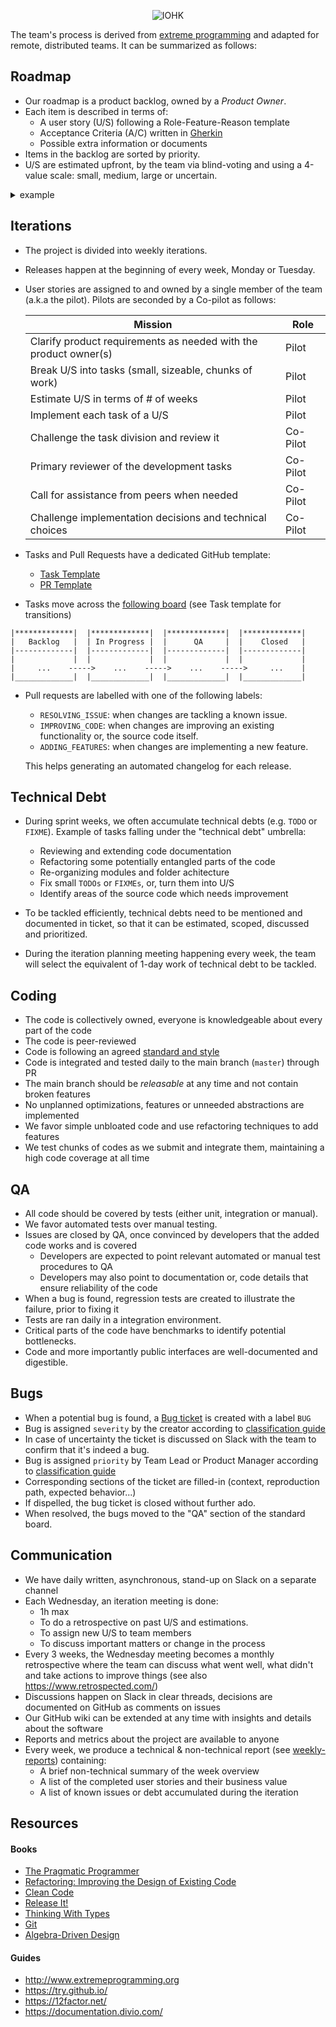<p align="center">
    <img alt="IOHK" src="iohk-signature.gif" />
</p>

The team's process is derived from [extreme programming][xp] and adapted for remote, distributed teams. It can be summarized as follows:

## Roadmap

- Our roadmap is a product backlog, owned by a _Product Owner_. 
- Each item is described in terms of:
    - A user story (U/S) following a Role-Feature-Reason template
    - Acceptance Criteria (A/C) written in [Gherkin](http://docs.behat.org/en/v2.5/guides/1.gherkin.html) 
    - Possible extra information or documents 
- Items in the backlog are sorted by priority. 
- U/S are estimated upfront, by the team via blind-voting and using a 4-value scale: small, medium, large or uncertain. 

<details>
    <summary>example</summary>

> ### User Story 
> 
> **As** a stake pool operator  
> **I want** the pool ordering to be fair and not favor any particular pools especially during the bootstrapping era  
> **So that** every pool has the same chance to be selected by users in the early stages.
> 
> ### Acceptance Criteria 
> 
> **Given** that stake pools can be listed via https://input-output-hk.github.io/cardano-wallet/api/edge/#operation/listStakePools  
> **And** they are ordered by "apparent performance"  
> **When** I query stake pools during the first epoch (when little information about them is available)  
> **Then** pools are ordered arbitrarily  
> **And** the order is not necessarily the same between different wallets  
> **And** the order is consistent between successive calls within the same wallet.
</details>


## Iterations

- The project is divided into weekly iterations.
- Releases happen at the beginning of every week, Monday or Tuesday.
- User stories are assigned to and owned by a single member of the team (a.k.a the pilot). Pilots are seconded by a Co-pilot as follows:

    | Mission | Role | 
    | --- | --- | 
    | Clarify product requirements as needed with the product owner(s) | Pilot |
    | Break U/S into tasks (small, sizeable, chunks of work) | Pilot |
    | Estimate U/S in terms of # of weeks | Pilot |
    | Implement each task of a U/S | Pilot |
    | Challenge the task division and review it | Co-Pilot |
    | Primary reviewer of the development tasks | Co-Pilot | 
    | Call for assistance from peers when needed | Co-Pilot |
    | Challenge implementation decisions and technical choices | Co-Pilot |


- Tasks and Pull Requests have a dedicated GitHub template:
    - [Task Template](https://github.com/input-output-hk/adrestia/blob/master/.github/ISSUE_TEMPLATE/task.md)
    - [PR Template](https://github.com/input-output-hk/adrestia/blob/master/.github/PULL_REQUEST_TEMPLATE.md)

- Tasks move across the [following board](https://github.com/orgs/input-output-hk/projects/13) (see Task template for transitions)

```
|*************|  |*************|  |*************|  |*************|
|   Backlog   |  | In Progress |  |      QA     |  |    Closed   |
|-------------|  |-------------|  |-------------|  |-------------|
|             |  |             |  |             |  |             |
|     ...    ----->    ...    ----->    ...    ----->     ...    |
|_____________|  |_____________|  |_____________|  |_____________|
```

- Pull requests are labelled with one of the following labels:
    - `RESOLVING_ISSUE`: when changes are tackling a known issue.
    - `IMPROVING_CODE`: when changes are improving an existing functionality or, the source code itself.
    - `ADDING_FEATURES`: when changes are implementing a new feature.

  This helps generating an automated changelog for each release.


## Technical Debt

- During sprint weeks, we often accumulate technical debts (e.g. `TODO` or `FIXME`). Example of tasks falling under the "technical debt" umbrella:
    - Reviewing and extending code documentation
    - Refactoring some potentially entangled parts of the code
    - Re-organizing modules and folder achitecture
    - Fix small `TODOs` or `FIXMEs`, or, turn them into U/S 
    - Identify areas of the source code which needs improvement

- To be tackled efficiently, technical debts need to be mentioned and documented in ticket, so that it can be estimated, scoped, discussed and prioritized.
- During the iteration planning meeting happening every week, the team will select the equivalent of 1-day work of technical debt to be tackled. 

## Coding

- The code is collectively owned, everyone is knowledgeable about every part of the code
- The code is peer-reviewed
- Code is following an agreed [standard and style][styleguide]
- Code is integrated and tested daily to the main branch (`master`) through PR
- The main branch should be _releasable_ at any time and not contain broken features
- No unplanned optimizations, features or unneeded abstractions are implemented
- We favor simple unbloated code and use refactoring techniques to add features 
- We test chunks of codes as we submit and integrate them, maintaining a high code coverage at all time


## QA 

- All code should be covered by tests (either unit, integration or manual). 
- We favor automated tests over manual testing.
- Issues are closed by QA, once convinced by developers that the added code works and is covered
    - Developers are expected to point relevant automated or manual test procedures to QA
    - Developers may also point to documentation or, code details that ensure reliability of the code
- When a bug is found, regression tests are created to illustrate the failure, prior to fixing it
- Tests are ran daily in a integration environment.
- Critical parts of the code have benchmarks to identify potential bottlenecks.  
- Code and more importantly public interfaces are well-documented and digestible.

## Bugs

- When a potential bug is found, a [Bug ticket](https://github.com/input-output-hk/adrestia/blob/master/.github/ISSUE_TEMPLATE/bug.md) is created with a label `BUG`
- Bug is assigned `severity` by the creator according to [classification guide](https://github.com/input-output-hk/adrestia/wiki/Bug-Classification) 
- In case of uncertainty the ticket is discussed on Slack with the team to confirm that it's indeed a bug. 
- Bug is assigned `priority` by Team Lead or Product Manager according to [classification guide](https://github.com/input-output-hk/adrestia/wiki/Bug-Classification) 
- Corresponding sections of the ticket are filled-in (context, reproduction path, expected behavior...)
- If dispelled, the bug ticket is closed without further ado.  
- When resolved, the bugs moved to the "QA" section of the standard board.

## Communication

- We have daily written, asynchronous, stand-up on Slack on a separate channel
- Each Wednesday, an iteration meeting is done:
    - 1h max
    - To do a retrospective on past U/S and estimations. 
    - To assign new U/S to team members
    - To discuss important matters or change in the process 
- Every 3 weeks, the Wednesday meeting becomes a monthly retrospective where the team can discuss what went well, what didn't and take actions to improve things (see also https://www.retrospected.com/)
- Discussions happen on Slack in clear threads, decisions are documented on GitHub as comments on issues
- Our GitHub wiki can be extended at any time with insights and details about the software
- Reports and metrics about the project are available to anyone
- Every week, we produce a technical & non-technical report (see [weekly-reports](https://github.com/input-output-hk/adrestia/tree/weekly-reports)) containing:
    - A brief non-technical summary of the week overview
    - A list of the completed user stories and their business value
    - A list of known issues or debt accumulated during the iteration

## Resources

#### Books

- [The Pragmatic Programmer](https://www.amazon.com/Pragmatic-Programmer-Journeyman-Master/dp/020161622X/) 
- [Refactoring: Improving the Design of Existing Code](https://www.amazon.com/Refactoring-Improving-Existing-Addison-Wesley-Signature/dp/0134757599/)
- [Clean Code](https://www.amazon.com/Clean-Code-Handbook-Software-Craftsmanship/dp/0132350882/)
- [Release It!](https://www.amazon.com/Release-Design-Deploy-Production-Ready-Software/dp/1680502395/)
- [Thinking With Types](https://leanpub.com/thinking-with-types/)
- [Git](https://www.amazon.com/Version-Control-Git-collaborative-development/dp/1449316387/)
- [Algebra-Driven Design](https://leanpub.com/algebra-driven-design)

#### Guides

- http://www.extremeprogramming.org
- https://try.github.io/
- https://12factor.net/
- https://documentation.divio.com/

[styleguide]: https://github.com/input-output-hk/adrestia/wiki/Coding-Standards
[xp]: http://www.extremeprogramming.org
